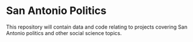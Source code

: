 # San Antonio Politics
This repository will contain data and code relating to projects covering San Antonio politics and other social science topics.
